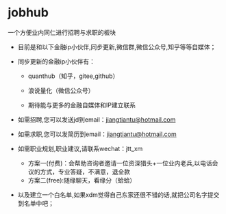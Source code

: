 # **jobhub**

一个方便业内同仁进行招聘与求职的板块


- 目前是和以下金融ip小伙伴,同步更新,微信群,微信公众号,知乎等等自媒体；
- 同步更新的金融ip小伙伴有：
  - quanthub（知乎，gitee,github）
  - 浪说量化（微信公众号）
  
  - 期待能与更多的金融自媒体和IP建立联系
  
- 如需招聘,您可以发送jd到email：jiangtiantu@hotmail.com
- 如需求职,您可以发简历到email：jiangtiantu@hotmail.com
- 如需职业规划,职业建议,请联系wechat：jtt_xm
  - 方案一(付费)：会帮助咨询者邀请一位资深猎头+一位业内老兵,以电话会议的方式，专业答疑，不满意，退全款
  - 方案二(free):随缘聊天，看缘分（蛤蛤）
- 以及建立一个白名单,如果xdm觉得自己东家还很不错的话,就把公司名字提交到名单中吧；